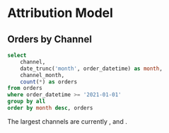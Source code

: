 # Attribution Model

## Orders by Channel

```sql orders
select 
    channel,
    date_trunc('month', order_datetime) as month,
    channel_month,
    count(*) as orders
from orders
where order_datetime >= '2021-01-01'
group by all
order by month desc, orders
```

The largest channels are currently <Value data={orders} row=5/>, <Value data={orders} row=4/> and <Value data={orders} row=3/>.

<AreaChart
    title='Orders attributed to each channel'
    data={orders}
    x=month
    y=orders
    series=channel
/>

<DataTable data={orders}/>

